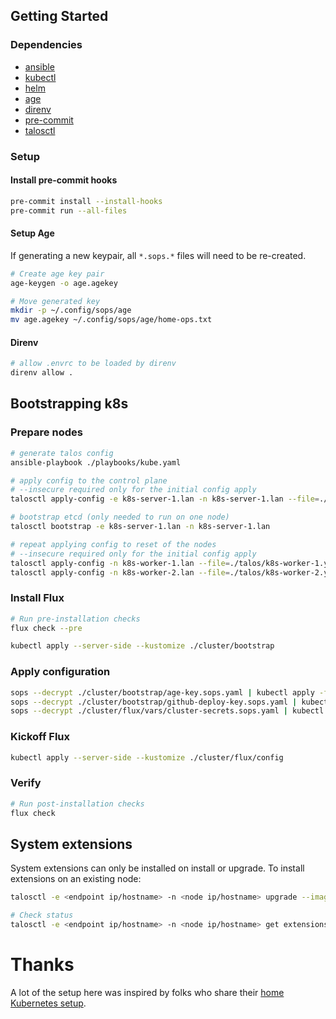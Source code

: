 ## Getting Started

### Dependencies

- [ansible](https://www.ansible.com/)
- [kubectl](https://kubernetes.io/docs/tasks/tools/)
- [helm](https://helm.sh/docs/intro/install/)
- [age](https://github.com/FiloSottile/age)
- [direnv](https://github.com/direnv/direnv)
- [pre-commit](https://github.com/pre-commit/pre-commit)
- [talosctl](https://www.talos.dev/latest/introduction/quickstart/)

### Setup

#### Install pre-commit hooks

```bash
pre-commit install --install-hooks
pre-commit run --all-files
```

#### Setup Age

If generating a new keypair, all `*.sops.*` files will need to be re-created.

```bash
# Create age key pair
age-keygen -o age.agekey
```

```bash
# Move generated key
mkdir -p ~/.config/sops/age
mv age.agekey ~/.config/sops/age/home-ops.txt
```

#### Direnv

```bash
# allow .envrc to be loaded by direnv
direnv allow .
```

## Bootstrapping k8s

### Prepare nodes

```bash
# generate talos config
ansible-playbook ./playbooks/kube.yaml
```

```bash
# apply config to the control plane
# --insecure required only for the initial config apply
talosctl apply-config -e k8s-server-1.lan -n k8s-server-1.lan --file=./talos/k8s-server-1.yaml --insecure
```

```bash
# bootstrap etcd (only needed to run on one node)
talosctl bootstrap -e k8s-server-1.lan -n k8s-server-1.lan
```

```bash
# repeat applying config to reset of the nodes
# --insecure required only for the initial config apply
talosctl apply-config -n k8s-worker-1.lan --file=./talos/k8s-worker-1.yaml --insecure
talosctl apply-config -n k8s-worker-2.lan --file=./talos/k8s-worker-2.yaml --insecure
```

### Install Flux

```bash
# Run pre-installation checks
flux check --pre
```

```bash
kubectl apply --server-side --kustomize ./cluster/bootstrap
```

### Apply configuration

```bash
sops --decrypt ./cluster/bootstrap/age-key.sops.yaml | kubectl apply -f -
sops --decrypt ./cluster/bootstrap/github-deploy-key.sops.yaml | kubectl apply -f -
sops --decrypt ./cluster/flux/vars/cluster-secrets.sops.yaml | kubectl apply -f -
```

### Kickoff Flux

```bash
kubectl apply --server-side --kustomize ./cluster/flux/config
```

### Verify

```bash
# Run post-installation checks
flux check
```

## System extensions

System extensions can only be installed on install or upgrade. To install extensions on an existing node:

```bash
talosctl -e <endpoint ip/hostname> -n <node ip/hostname> upgrade --image=ghcr.io/siderolabs/installer:<talos version>

# Check status
talosctl -e <endpoint ip/hostname> -n <node ip/hostname> get extensions
```

# Thanks

A lot of the setup here was inspired by folks who share their [home Kubernetes setup](https://github.com/topics/k8s-at-home).
